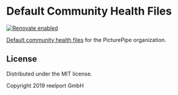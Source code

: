 # Default Community Health Files

[![Renovate enabled](https://img.shields.io/badge/renovate-enabled-brightgreen.svg)](https://renovateapp.com/ "Renovate enabled")

[Default community health files](https://help.github.com/en/articles/creating-a-default-community-health-file-for-your-organization) for the PicturePipe organization.

## License

Distributed under the MIT license.

Copyright 2019 reelport GmbH
